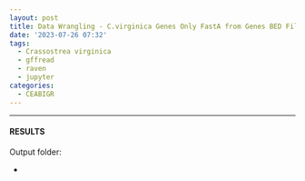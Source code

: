 ```yaml
---
layout: post
title: Data Wrangling - C.virginica Genes Only FastA from Genes BED File Using gffread on Raven
date: '2023-07-26 07:32'
tags: 
  - Crassostrea virginica
  - gffread
  - raven
  - jupyter
categories: 
  - CEABIGR
---
```




---

#### RESULTS

Output folder:

- []()

